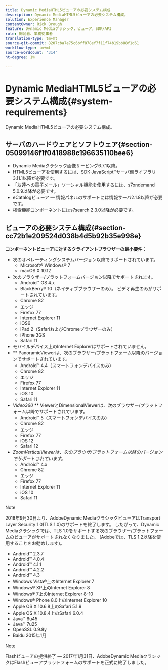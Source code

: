 ```yaml
---
title: Dynamic MediaHTML5ビューアの必要システム構成
description: Dynamic MediaHTML5ビューアの必要システム構成。
solution: Experience Manager
contentOwner: Rick Brough
feature: Dynamic Mediaクラシック，ビューア，SDK/API
role: 開発者、業務従事者
translation-type: tm+mt
source-git-commit: 8207cba7e75c6bff878ef7f11f74b19bb88f1d61
workflow-type: tm+mt
source-wordcount: '314'
ht-degree: 1%

---
```


# Dynamic MediaHTML5ビューアの必要システム構成{#system-requirements}

Dynamic MediaHTML5ビューアの必要システム構成。

<!-- Updated April 06, 2021 from https://wiki.corp.adobe.com/pages/viewpage.action?spaceKey=scene7qa&title=s7Viewers%2C+S7SDK%2C+S7OnDemand+Release+Notes - Contact is Sasha -->

## サーバのハードウェアとソフトウェア{#section-05099146f1f0418988c196635110bee6}

* Dynamic Mediaクラシック画像サービング6.7.1以降。
* HTML5ビューアを使用するには、SDK JavaScript™サーバ側ライブラリ3.11.1以降が必要です。
* 「友達への電子メール」ソーシャル機能を使用するには、s7ondemand 5.0.9以降が必要です。
* eCatalogビューア — 情報パネルのサポートには情報サーバ2.1.8以降が必要です。
* 検索機能コンポーネントにはs7search 2.3.0以降が必要です。

## ビューアの必要システム構成{#section-cc72b1e209524d038b4d5b92b35e998e}

**コンポーネントビューアに対するクライアントブラウザーの最小要件：**

* 次のオペレーティングシステムバージョン以降でサポートされています。
   * Microsoft® Windows® 7
   * macOS X 10.12
* 次のブラウザー/プラットフォームバージョン以降でサポートされます。
   * Android™ OS 4.x
   * BlackBerry® 10（ネイティブブラウザーのみ）。 ビデオ再生のみがサポートされています。
   * Chrome 82
   * エッジ
   * Firefox 77
   * Internet Explorer 11
   * iOS6
   * iPad 2（SafariおよびChromeブラウザーのみ）
   * iPhone 3GS
   * Safari 11
* モバイルデバイス上のInternet Explorerはサポートされていません。
* ** PanoramicViewerは、次のブラウザー/プラットフォーム以降のバージョンでサポートされています。
   * Android™ 4.4（スマートフォンデバイスのみ）
   * Chrome 82
   * エッジ
   * Firefox 77
   * Internet Explorer 11
   * iOS 10
   * Safari 11
* *Video360*  ** ViewerとDimensionalViewerは、次のブラウザー/プラットフォーム以降でサポートされています。
   * Android™ 5（スマートフォンデバイスのみ）
   * Chrome 82
   * エッジ
   * Firefox 77
   * iOS 12
   * Safari 12
* *ZoomVerticalViewerは、次のブラウザ/プラットフォーム以降のバージョンでサポートされています。* 
   * Android™ 4.x
   * Chrome 82
   * エッジ
   * Firefox 77
   * Internet Explorer 11
   * iOS 10
   * Safari 11

>[!NOTE]
>
>2018年9月30日より、AdobeDynamic MediaクラシックビューアはTransport Layer Security 1.0(TLS 1.0)のサポートを終了します。 したがって、Dynamic Mediaクラシックでは、TLS 1.0をサポートする次のブラウザー/プラットフォームのビューアがサポートされなくなりました。 (Adobeでは、TLS 1.2以降を使用することをお勧めします)。

* Android™ 2.3.7
* Android™ 4.0.4
* Android™ 4.1.1
* Android™ 4.2.2
* Android™ 4.3
* Windows Vista®上のInternet Explorer 7
* Windows® XP上のInternet Explorer 8
* Windows® 7上のInternet Explorer 8-10
* Windows® Phone 8.0上のInternet Explorer 10
* Apple OS X 10.6.8上のSafari 5.1.9
* Apple OS X 10.8.4上のSafari 6.0.4
* Java™ 6u45
* Java™ 7u25
* OpenSSL 0.9.8y
* Baidu 2015年1月

>[!NOTE]
>
>Flashビューアの提供終了 — 2017年1月31日、AdobeDynamic MediaクラシックはFlashビューアプラットフォームのサポートを正式に終了しました。
